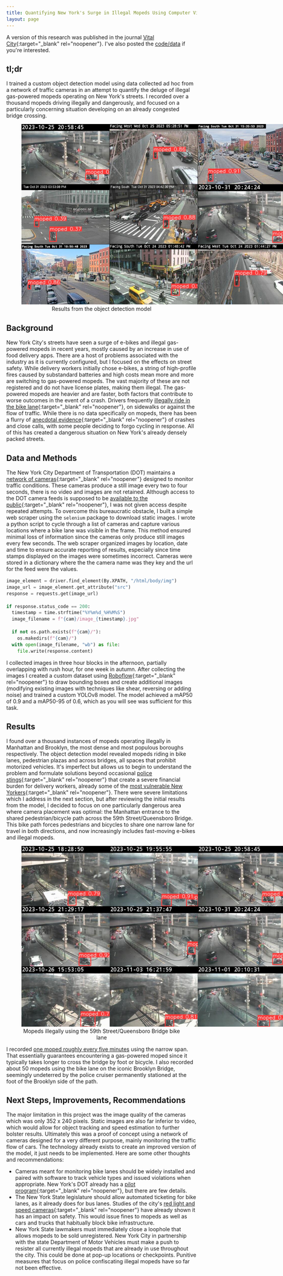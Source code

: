 ```yaml
---
title: Quantifying New York's Surge in Illegal Mopeds Using Computer Vision
layout: page
---
```

A version of this research was published in the journal [Vital City](https://www.vitalcitynyc.org/articles/the-lawless-state-of-new-yorks-streets){:target="_blank" rel="noopener"}. I've also posted the [code/data](https://github.com/benarnav/nyc_streets/) if you're interested.
## tl;dr
I trained a custom object detection model using data collected ad hoc from a network of traffic cameras in an attempt to quantify the deluge of illegal gas-powered mopeds operating on New York's streets. I recorded over a thousand mopeds driving illegally and dangerously, and focused on a particularly concerning situation developing on an already congested bridge crossing.
<figure style="text-align: center;">
  <a href="/assets/img/moped_examples_citywide.jpg">
    <img style="max-width: 700px;" src="/assets/img/moped_examples_citywide.jpg" alt="mopeds found using object detection" />
  </a>
  <figcaption>Results from the object detection model</figcaption>
</figure>

## Background
New York City's streets have seen a surge of e-bikes and illegal gas-powered mopeds in recent years, mostly caused by an increase in use of food delivery apps. There are a host of problems associated with the industry as it is currently configured, but I focused on the effects on street safety. While delivery workers initially chose e-bikes, a string of high-profile fires caused by substandard batteries and high costs mean more and more are switching to gas-powered mopeds. The vast majority of these are not registered and do not have license plates, making them illegal. The gas-powered mopeds are heavier and are faster, both factors that contribute to worse outcomes in the event of a crash. Drivers frequently [illegally ride in the bike lane](https://www.nyc.gov/html/dot/html/bicyclists/ebikes.shtml){:target="_blank" rel="noopener"}, on sidewalks or against the flow of traffic. While there is no data specifically on mopeds, there has been a flurry of [anecdotal evidence](https://www.curbed.com/2023/10/bike-lane-manhattan-queensboro-bridge-cyclists-crashes.html){:target="_blank" rel="noopener"} of crashes and close calls, with some people deciding to forgo cycling in response. All of this has created a dangerous situation on New York's already densely packed streets.

## Data and Methods
The New York City Department of Transportation (DOT) maintains a [network of cameras](https://webcams.nyctmc.org/map){:target="_blank" rel="noopener"} designed to monitor traffic conditions. These cameras produce a still image every two to four seconds, there is no video and images are not retained. Although access to the DOT camera feeds is supposed to be [available to the public](https://webcams.nyctmc.org/subscribers){:target="_blank" rel="noopener"}, I was not given access despite repeated attempts. To overcome this bureaucratic obstacle, I built a simple web scraper using the `selenium` package to download static images. I wrote a python script to cycle through a list of cameras and capture various locations where a bike lane was visible in the frame. This method ensured minimal loss of information since the cameras only produce still images every few seconds. The web scraper organized images by location, date and time to ensure accurate reporting of results, especially since time stamps displayed on the images were sometimes incorrect. Cameras were stored in a dictionary where the the camera name was they key and the url for the feed were the values.
```python
image_element = driver.find_element(By.XPATH, "/html/body/img")
image_url = image_element.get_attribute("src")
response = requests.get(image_url)

if response.status_code == 200:
  timestamp = time.strftime("%Y%m%d_%H%M%S")
  image_filename = f"{cam}/image_{timestamp}.jpg"

  if not os.path.exists(f"{cam}/"):
    os.makedirs(f"{cam}/")
  with open(image_filename, "wb") as file:
    file.write(response.content)
```
I collected images in three hour blocks in the afternoon, partially overlapping with rush hour, for one week in autumn. After collecting the images I created a custom dataset using [Roboflow](https://roboflow.com){:target="_blank" rel="noopener"} to draw bounding boxes and create additional images (modifying existing images with techniques like shear, reversing or adding noise) and trained a custom YOLOv8 model. The model achieved a mAP50 of 0.9 and a mAP50-95 of 0.6, which as you will see was sufficient for this task.

## Results
I found over a thousand instances of mopeds operating illegally in Manhattan and Brooklyn, the most dense and most populous boroughs respectively. The object detection model revealed mopeds riding in bike lanes, pedestrian plazas and across bridges, all spaces that prohibit motorized vehicles. It's imperfect but allows us to begin to understand the problem and formulate solutions beyond occasional [police stings](https://www.thecity.nyc/2023/09/07/migrant-moped-nypd-raid-tasers/){:target="_blank" rel="noopener"} that create a severe financial burden for delivery workers, already some of the [most vulnerable New Yorkers](https://www.vitalcitynyc.org/articles/e-bike-fires-in-new-york-city){:target="_blank" rel="noopener"}. There were severe limitations which I address in the next section, but after reviewing the initial results from the model, I decided to focus on one particularly dangerous area where camera placement was optimal: the Manhattan entrance to the shared pedestrian/bicycle path across the 59th Street/Queensboro Bridge. This bike path forces pedestrians and bicycles to share one narrow lane for travel in both directions, and now increasingly includes fast-moving e-bikes and illegal mopeds.
<figure style="text-align: center;">
  <a href="/assets/img/mopeds_queensboro_bridge.jpg">
    <img style="max-width: 700px;" src="/assets/img/mopeds_queensboro_bridge.jpg" alt="mopeds found using object detection" />
  </a>
  <figcaption>Mopeds illegally using the 59th Street/Queensboro Bridge bike lane</figcaption>
</figure>
I recorded <u>one moped roughly every five minutes</u> using the narrow span. That essentially guarantees encountering a gas-powered moped since it typically takes longer to cross the bridge by foot or bicycle. I also recorded about 50 mopeds using the bike lane on the iconic Brooklyn Bridge, seemingly undeterred by the police cruiser permanently stationed at the foot of the Brooklyn side of the path. 

## Next Steps, Improvements, Recommendations
The major limitation in this project was the image quality of the cameras which was only 352 x 240 pixels. Static images are also far inferior to video, which would allow for object tracking and speed estimation to further bolster results. Ultimately this was a proof of concept using a network of cameras designed for a very different purpose, mainly monitoring the traffic flow of cars. The technology already exists to create an improved version of the model, it just needs to be implemented. Here are some other thoughts and recommendations:
- Cameras meant for monitoring bike lanes should be widely installed and paired with software to track vehicle types and issued violations when appropriate. New York's DOT already has a [pilot program](https://www.curbed.com/2023/04/nyc-dot-street-sensors-viva.html){:target="_blank" rel="noopener"}, but there are few details.
- The New York State legislature should allow automated ticketing for bike lanes, as it already does for bus lanes. Studies of the city's [red light and speed cameras](https://home.nyc.gov/html/dot/downloads/pdf/speed-camera-report.pdf){:target="_blank" rel="noopener"} have already shown it has an impact on safety. This would issue fines to mopeds as well as cars and trucks that habitually block bike infrastructure.
- New York State lawmakers must immediately close a loophole that allows mopeds to be sold unregistered. New York City in partnership with the state Department of Motor Vehicles must make a push to resister all currently illegal mopeds that are already in use throughout the city. This could be done at pop-up locations or checkpoints. Punitive measures that focus on police confiscating illegal mopeds have so far not been effective.
